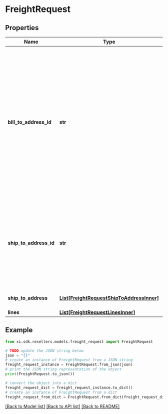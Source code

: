 # FreightRequest


## Properties

Name | Type | Description | Notes
------------ | ------------- | ------------- | -------------
**bill_to_address_id** | **str** | Suffix used to identify billing address. Created during onboarding. Resellers are provided with one or more address IDs depending on how many bill to addresses they need for various flooring companies they are using for credit. | [optional] 
**ship_to_address_id** | **str** | The ID references the reseller&#39;s address in Ingram Micro&#39;s system for shipping. Provided to resellers during the onboarding process. | [optional] 
**ship_to_address** | [**List[FreightRequestShipToAddressInner]**](FreightRequestShipToAddressInner.md) | The shipping information. | [optional] 
**lines** | [**List[FreightRequestLinesInner]**](FreightRequestLinesInner.md) |  | [optional] 

## Example

```python
from xi.sdk.resellers.models.freight_request import FreightRequest

# TODO update the JSON string below
json = "{}"
# create an instance of FreightRequest from a JSON string
freight_request_instance = FreightRequest.from_json(json)
# print the JSON string representation of the object
print(FreightRequest.to_json())

# convert the object into a dict
freight_request_dict = freight_request_instance.to_dict()
# create an instance of FreightRequest from a dict
freight_request_from_dict = FreightRequest.from_dict(freight_request_dict)
```
[[Back to Model list]](../README.md#documentation-for-models) [[Back to API list]](../README.md#documentation-for-api-endpoints) [[Back to README]](../README.md)


